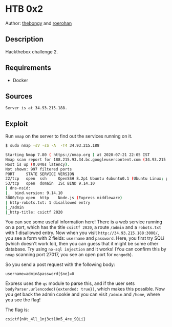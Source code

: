 # HTB 0x2

Author: [thebongy](https://github.com/thebongy) and [roerohan](https://github.com/roerohan)

## Description

Hackthebox challenge 2.

## Requirements

- Docker

## Sources

```
Server is at 34.93.215.188.
```

## Exploit

Run `nmap` on the server to find out the services running on it.
<br /> 

```bash
$ sudo nmap -sV -sS -A  -T4 34.93.215.188

Starting Nmap 7.80 ( https://nmap.org ) at 2020-07-21 22:05 IST
Nmap scan report for 188.215.93.34.bc.googleusercontent.com (34.93.215.188)
Host is up (0.040s latency).
Not shown: 997 filtered ports
PORT     STATE SERVICE VERSION
22/tcp   open  ssh     OpenSSH 8.2p1 Ubuntu 4ubuntu0.1 (Ubuntu Linux; protocol 2.0)
53/tcp   open  domain  ISC BIND 9.14.10
| dns-nsid: 
|_  bind.version: 9.14.10
3000/tcp open  http    Node.js (Express middleware)
| http-robots.txt: 1 disallowed entry 
|_/admin
|_http-title: csictf 2020
```

You can see some useful information here! There is a web service running on a port, which has the title `csictf 2020`, a route `/admin` and a `robots.txt` with 1 disallowed entry. Now when you visit `http://34.93.215.188:3000/`, you see a form with 2 fields: `username` and `password`. Here, you first try SQLi (which doesn't work lol), then you can guess that it might be some other database. Try using `no-sql injection` and it works! (You can confirm this by `nmap` scanning port 27017, you see an open port for `mongodb`).
<br />

So you send a post request with the following body:

```
username=admin&password[$ne]=0
```

Express uses the `qs` module to parse this, and if the user sets `bodyParser.urlencoded({extended: true})`, which makes this possible. Now you get back the admin cookie and you can visit `/admin` and `/home`, where you see the flag!

The flag is:

```
csictf{n0t_4ll_1nj3ct10n5_4re_SQLi}
```